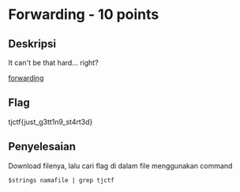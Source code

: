 # Forwarding - 10 points
## Deskripsi

It can't be that hard... right?

[forwarding](https://static.tjctf.org/d9c4527bc1d5c58c1192f00f2e2ff68f84c345fd2522aeee63a0916897197a7a_forwarding)

## Flag

tjctf{just_g3tt1n9_st4rt3d}

## Penyelesaian

Download filenya, lalu cari flag di dalam file menggunakan command

`$strings namafile | grep tjctf`